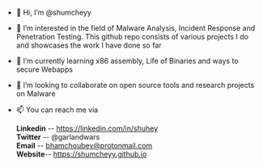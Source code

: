 - 👋 Hi, I’m @shumcheyy
- 👀 I’m interested in the field of Malware Analysis, Incident Response and Penetration Testing. This github repo consists of various projects I do and showcases the work I have done so far
- 🌱 I’m currently learning x86 assembly, Life of Binaries and ways to secure Webapps
- 💞️ I’m looking to collaborate on open source tools and research projects on Malware
- 📫 You can reach me via 

     **Linkedin** -- https://linkedin.com/in/shuhey <br>
     **Twitter** -- @garlandwars  <br>
     **Email** -- bhamchoubey@protonmail.com <br>
     **Website**-- https://shumcheyy.github.io <br>


